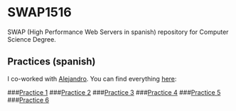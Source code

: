 # SWAP1516
SWAP (High Performance Web Servers in spanish) repository for Computer Science Degree.

## Practices (spanish)
I co-worked with [Alejandro](https://github.com/AlejandroRP). You can find everything [here](https://github.com/AlejandroRP/swap1516):

###[Practice 1](https://github.com/AlejandroRP/swap1516/tree/master/Practica1)
###[Practice 2](https://github.com/AlejandroRP/swap1516/tree/master/Practica2)
###[Practice 3](https://github.com/AlejandroRP/swap1516/tree/master/Practica3)
###[Practice 4](https://github.com/AlejandroRP/swap1516/tree/master/Practica4)
###[Practice 5](https://github.com/AlejandroRP/swap1516/tree/master/Practica5)
###[Practice 6](https://github.com/AlejandroRP/swap1516/tree/master/Practica6)
